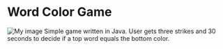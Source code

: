 # Word Color Game
![My image](http://github.com/rorduno/word-color-game/img/shot1.png)
Simple game written in Java. User gets three strikes and 30 seconds to decide if a top word equals the bottom color.

